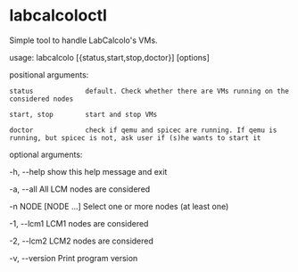 # labcalcoloctl
Simple tool to handle LabCalcolo's VMs.

usage: labcalcolo [{status,start,stop,doctor}] [options]

positional arguments:

    status             default. Check whether there are VMs running on the considered nodes
    
    start, stop        start and stop VMs
    
    doctor             check if qemu and spicec are running. If qemu is running, but spicec is not, ask user if (s)he wants to start it

optional arguments:

  -h, --help           show this help message and exit
  
  -a, --all            All LCM nodes are considered
  
  -n NODE [NODE ...]   Select one or more nodes (at least one)
  
  -1, --lcm1           LCM1 nodes are considered
  
  -2, --lcm2           LCM2 nodes are considered
  
  -v, --version        Print program version

